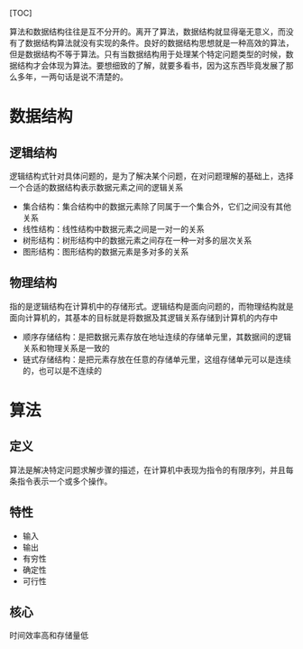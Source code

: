 [TOC]

算法和数据结构往往是互不分开的。离开了算法，数据结构就显得毫无意义，而没有了数据结构算法就没有实现的条件。良好的数据结构思想就是一种高效的算法，但是数据结构不等于算法。只有当数据结构用于处理某个特定问题类型的时候，数据结构才会体现为算法。要想细致的了解，就要多看书，因为这东西毕竟发展了那么多年，一两句话是说不清楚的。

# 数据结构

## 逻辑结构

逻辑结构式针对具体问题的，是为了解决某个问题，在对问题理解的基础上，选择一个合适的数据结构表示数据元素之间的逻辑关系

+ 集合结构：集合结构中的数据元素除了同属于一个集合外，它们之间没有其他关系
+ 线性结构：线性结构中数据元素之间是一对一的关系
+ 树形结构：树形结构中的数据元素之间存在一种一对多的层次关系
+ 图形结构：图形结构的数据元素是多对多的关系

## 物理结构

指的是逻辑结构在计算机中的存储形式。逻辑结构是面向问题的，而物理结构就是面向计算机的，其基本的目标就是将数据及其逻辑关系存储到计算机的内存中

+ 顺序存储结构：是把数据元素存放在地址连续的存储单元里，其数据间的逻辑关系和物理关系是一致的
+ 链式存储结构：是把元素存放在任意的存储单元里，这组存储单元可以是连续的，也可以是不连续的

# 算法

## 定义

算法是解决特定问题求解步骤的描述，在计算机中表现为指令的有限序列，并且每条指令表示一个或多个操作。

## 特性

+ 输入
+ 输出
+ 有穷性
+ 确定性
+ 可行性

## 核心

时间效率高和存储量低